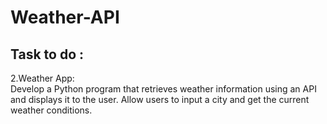 # Weather-API
## Task to do : <br>
2.Weather App: <br>
Develop a Python program that retrieves weather information using an API and displays it to the user. Allow users to input a city and get the current weather conditions.
